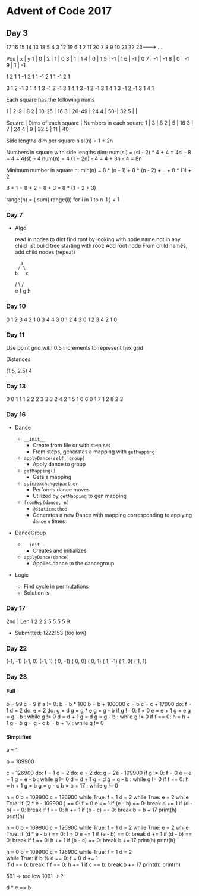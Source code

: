 # Advent of Code 2017

## Day 3


17  16  15  14  13
18   5   4   3  12
19   6   1   2  11
20   7   8   9  10
21  22  23---> ...

Pos | x | y
1 | 0 | 
2 | 1 | 0
3 | 1 | 1
4 | 0 | 1
5 | -1 | 1
6 | -1 | 0
7 | -1 | -1
8 | 0 | -1
9 | 1 | -1


1
2 1
1 -1
2 1
1 -1
2 1
1 -1
2 1

3 1
2 -1
3 1
4 1
3 -1
2 -1
3 1
4 1
3 -1
2 -1
3 1
4 1
3 -1
2 -1
3 1
4 1




Each square has the following nums

1 | 2-9 | 8 
2 | 10-25 | 16
3 | 26-49 | 24
4 | 50-| 32
5 | | 

Square | Dims of each square | Numbers in each square
1 | 3 | 8
2 | 5 | 16
3 | 7 | 24
4 | 9 | 32
5 | 11 | 40

Side lengths dim per square n
sl(n) = 1 + 2n

Numbers in square with side lengths dim:
num(sl) = (sl - 2) * 4 + 4 = 4sl - 8 + 4 = 4(sl) - 4
num(n) = 4 (1 + 2n) - 4 = 4 + 8n - 4 = 8n

Minimum number in square n:
min(n) = 8 * (n - 1) + 8 * (n - 2) + .. + 8 * (1) + 2

8 * 1 + 8 * 2 + 8 * 3 = 8 * (1 + 2 + 3)


range(n) = ( sum( range(i)) for i in 1 to n-1 ) + 1

### Day 7

* Algo
	
	read in nodes to dict
	find root by looking with node name not in any child list
	build tree starting with root:
		Add root node
		From child names, add child nodes (repeat)

		a
	   / \
	  b   c
	 / \ / \
	e  f g  h

### Day 10

0 1 2 3 4
2 1 0 3 4
4 3 0 1 2
4 3 0 1 2
3 4 2 1 0

### Day 11

Use point grid with 0.5 increments to represent hex grid

Distances

(1.5, 2.5) 4

### Day 13

0 0 1
1 1 2
2 2 3
3 3 2
4 2 1
5 1 0
6 0 1
7 1 2
8 2 3

### Day 16

* Dance
	* `__init__`
		* Create from file or with step set
		* From steps, generates a mapping with `getMapping`
	* `applyDance(self, group)`
		* Apply dance to group
	* `getMapping()`
		* Gets a mapping
	* `spin`/`exchange`/`partner`
		* Performs dance moves
		* Utilized by `getMapping` to gen mapping
	* `fromRep(dance, n)`
		* `@staticmethod`
		* Generates a new Dance with mapping corresponding to applying `dance` `n` times

* DanceGroup
	* `__init__`
		* Creates and initializes
	* `applyDance(dance)`
		* Applies dance to the dancegroup

* Logic
	* Find cycle in permutations
	* Solution is 

### Day 17
2nd | Len
1
2
2
2
5
5
5
5
9

* Submitted: 1222153 (too low)

### Day 22



(-1, -1) (-1, 0) (-1, 1)
( 0, -1) ( 0, 0) ( 0, 1)
( 1, -1) ( 1, 0) ( 1, 1)

### Day 23

#### Full
b = 99
c = 9
if a != 0:
	b = b * 100
	b = b + 100000
	c = b
	c = c + 17000
do:
	f = 1
	d = 2
	do:
		e = 2
		do:
			g = d
			g = g * e
			g = g - b
			if g != 0:
				f = 0
			e = e + 1
			g = e
			g = g - b
		: while g != 0
		d = d + 1
		g = d
		g = g - b
	: while g != 0
	if f == 0:
		h = h + 1
	g = b
	g = g - c
	b = b + 17
: while g != 0


#### Simplified
a = 1
<!-- b = 99 -->
<!-- c = 9 -->
<!-- b = 9900  b = b * 100 -->
b = 109900 <!-- b = b + 100000 -->
<!-- c = 109900 c = b -->
c = 126900 <!-- c = c + 17000 -->
do:
	f = 1
	d = 2
	do:
		e = 2
		do:
			<!-- g = 2 g = d -->
			<!-- g = 2e g = g * e -->
			g = 2e - 109900 <!-- g = g - b -->
			if g != 0:
				f = 0
			e = e + 1
			g = e - b <!-- g = e -->
			<!-- g = g - b -->
		: while g != 0
		d = d + 1
		g = d
		g = g - b
	: while g != 0
	if f == 0:
		h = h + 1
	g = b
	g = g - c
	b = b + 17
: while g != 0


h = 0
b = 109900
c = 126900
while True:
	f = 1
	d = 2
	while True:
		e = 2
		while True:
			if (2 * e - 109900 ) == 0:
				f = 0
			e += 1
			if (e - b) == 0:
				break
		d += 1
		if (d - b) == 0:
			break
	if f == 0:
		h += 1
	if (b - c) == 0:
		break
	b = b + 17
	print(h)
print(h)


h = 0
b = 109900
c = 126900
while True:
	f = 1
	d = 2
	while True:
		e = 2
		while True:
			if (d * e - b ) == 0:
				f = 0
			e += 1
			if (e - b) == 0:
				break
		d += 1
		if (d - b) == 0:
			break
	if f == 0:
		h += 1
	if (b - c) == 0:
		break
	b += 17
	print(h)
print(h)


h = 0
b = 109900
c = 126900
while True:
	f = 1
	d = 2	
	while True:
		if b % d == 0:
			f = 0
		d += 1	
		if d == b:
			break
	if f == 0:
		h += 1
	if c == b:
		break
	b += 17
	print(h)
print(h)
					

501 -> too low
1001 -> ?

d * e == b








